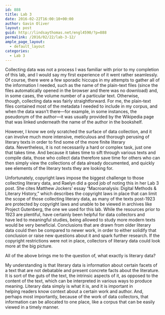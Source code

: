 ```yaml
---
id: 888
title: Lab 3
date: 2016-02-22T16:00:10+00:00
author: Gavin Oliver
layout: post
guid: http://lindsaythomas.net/engl4590/?p=888
permalink: /2016/02/22/lab-3-12/
ample_page_layout:
  - default_layout
categories:
  - Lab 3
---
```

Collecting data was not a process I was familiar with prior to my completion of this lab, and I would say my first experience of it went rather seamlessly. Of course, there were a few sporadic hiccups in my attempts to gather all of the information I needed, such as the name of the plain-text files (since the files automatically opened in the browser and there was no download) and, in some cases, the volume number of a particular text. Otherwise, though, collecting data was fairly straightforward. For me, the plain-text files contained most of the metadata I needed to include in my corpus, and when the data wasn&#8217;t there—for example, in some instances, the pseudonym of the author—it was usually provided by the Wikipedia page that was linked underneath the name of the author in the bookshelf.

However, I know we only scratched the surface of data collection, and it can involve much more intensive, meticulous and thorough perusing of literary texts in order to find some of the more finite literary data. Nevertheless, it is not necessarily a hard or complex task, just one that takes time. And because it takes time to sift through various texts and compile data, those who collect data therefore save time for others who can then simply view the collections of data already documented, and quickly see elements of the literary texts they are looking for.

Unfortunately, copyright laws impose the biggest challenge to those collecting literary data, and Raelyn did a good job of noting this in her Lab 3 post. She cites Matthew Jockers&#8217; essay &#8220;Macroanalysis: Digital Methods & Literary History,&#8221; which describes the copyright laws in place that can limit the scope of those collecting literary data, as many of the texts post-1923 are protected by copyright laws and unable to be viewed in archives like Project Gutenberg, the one we used for this lab. While the resources prior to 1923 are plentiful, have certainly been helpful for data collectors and have led to meaningful studies, being allowed to study more modern texts would be very beneficial. Conclusions that are drawn from older literary data could then be compared to newer work, in order to either solidify that conclusion or raise new questions about it and spark further research. If the copyright restrictions were not in place, collectors of literary data could look more at the big picture.

All of the above brings me to the question of, what exactly is literary data?

My understanding is that literary data is information about certain facets of a text that are not debatable and present concrete facts about the literature. It is sort of the guts of the text, the intrinsic aspects of it, as opposed to the content of the text, which can be interpreted in various ways to produce meaning. Literary data simply is what it is, and it is important in helping readers know context about a certain work and author. And, perhaps most importantly, because of the work of data collectors, that information can be allocated to one place, like a corpus that can be easily viewed in a timely manner.

&nbsp;